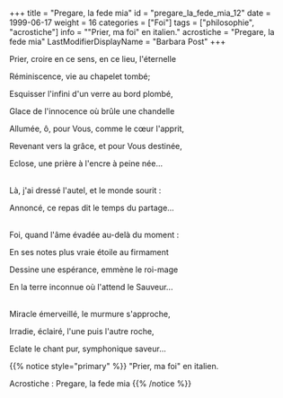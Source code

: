+++
title = "Pregare, la fede mia"
id = "pregare_la_fede_mia_12"
date = 1999-06-17
weight = 16
categories = ["Foi"]
tags = ["philosophie", "acrostiche"]
info = "\"Prier, ma foi\" en italien."
acrostiche = "Pregare, la fede mia"
LastModifierDisplayName = "Barbara Post"
+++

Prier, croire en ce sens, en ce lieu, l'éternelle

Réminiscence, vie au chapelet tombé;

Esquisser l'infini d'un verre au bord plombé,

Glace de l'innocence où brûle une chandelle

Allumée, ô, pour Vous, comme le cœur l'apprit,

Revenant vers la grâce, et pour Vous destinée,

Eclose, une prière à l'encre à peine née...

 \
Là, j'ai dressé l'autel, et le monde sourit :

Annoncé, ce repas dit le temps du partage...

 \
Foi, quand l'âme évadée au-delà du moment :

En ses notes plus vraie étoile au firmament

Dessine une espérance, emmène le roi-mage

En la terre inconnue où l'attend le Sauveur...

 \
Miracle émerveillé, le murmure s'approche,

Irradie, éclairé, l'une puis l'autre roche,

Eclate le chant pur, symphonique saveur...

{{% notice style="primary" %}}
\"Prier, ma foi\" en italien.

Acrostiche : Pregare, la fede mia
{{% /notice %}}
